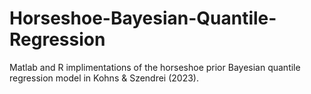 # Horseshoe-Bayesian-Quantile-Regression

Matlab and R implimentations of the horseshoe prior Bayesian quantile regression model in Kohns & Szendrei (2023).
